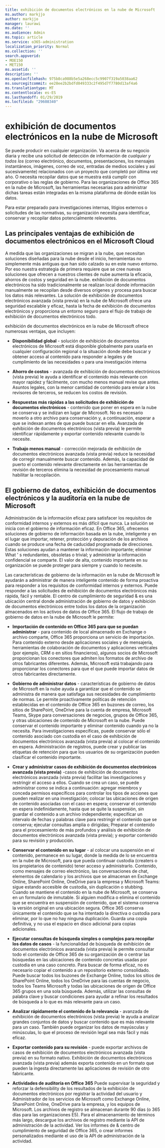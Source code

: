 ```yaml
---
title: exhibición de documentos electrónicos en la nube de Microsoft
ms.author: markjjo
author: markjjo
manager: laurawi
ms.date: ''
ms.audience: Admin
ms.topic: article
ms.service: o365-administration
localization_priority: Normal
ms.collection: ''
search.appverid:
- MOE150
- MET150
ms.assetid: ''
description: ''
ms.openlocfilehash: 975b8ca988b5e5a268ecc5c9907f319a5038aa62
ms.sourcegitcommit: ee28ee2b2bdfd049333c2f495d7f7780d13af4a6
ms.translationtype: MT
ms.contentlocale: es-ES
ms.lasthandoff: 01/29/2019
ms.locfileid: "29608340"
---
```

# <a name="ediscovery-in-the-microsoft-cloud"></a>exhibición de documentos electrónicos en la nube de Microsoft

Se puede producir en cualquier organización. Va acerca de su negocio diaria y recibe una solicitud de detección de información de *cualquier y todos los* (correo electrónico, documentos, presentaciones, los mensajes instantáneos, imágenes, correo de voz, entradas de medios sociales y así sucesivamente) relacionados con un proyecto que completó por última vez año. O necesita recopilar datos que se muestra está cumplir con corporativo o las reglas de gobierno. Para las organizaciones de Office 365 en la nube de Microsoft, las herramientas necesarias para administrar dichas tareas están integradas en la misma plataforma de dónde están los datos.

Para estar preparado para investigaciones internas, litigios externos o solicitudes de las normativas, su organización necesita para identificar, conservar y recopilar datos potencialmente relevantes.


## <a name="key-benefits-of-ediscovery-in-the-microsoft-cloud"></a>Las principales ventajas de exhibición de documentos electrónicos en el Microsoft Cloud

A medida que las organizaciones se migran a la nube, que necesitan soluciones diseñadas para la nube desde el inicio, herramientas no simplemente más antiguas que han sido calzado su en este nuevo entorno. Por eso nuestra estrategia de primera requiere que se cree nuevas soluciones que ofrecen a nuestros clientes de nube aumenta la eficacia, ahorros de costos y seguridad en la nube. exhibición de documentos electrónicos ha sido tradicionalmente se realizan local donde información manualmente se recopilan desde diversos orígenes y procesa para buscar los datos más relevantes. La solución de exhibición de documentos electrónicos avanzada (vista previa) en la nube de Microsoft ofrece una seguridad escalable y eficaz, hasta la fecha de exhibición de documentos electrónicos y proporciona un entorno seguro para el flujo de trabajo de exhibición de documentos electrónicos todo.

exhibición de documentos electrónicos en la nube de Microsoft ofrece numerosas ventajas, que incluyen:

- **Disponibilidad global** - solución de exhibición de documentos electrónicos de Microsoft está disponible globalmente para usarla en cualquier configuración regional o la situación donde debe buscar y obtener acceso al contenido para responder a legales y de cumplimiento de las necesidades o para una investigación interna

- **Ahorro de costos** - avanzada de exhibición de documentos electrónicos (vista previa) le ayuda a identificar el contenido más relevante con mayor rapidez y fácilmente, con mucho menos manual revise que antes. Asuntos legales, con la menor cantidad de contenido para enviar a los revisores de terceros, se reducen los costos de revisión.

- **Respuestas más rápidas a las solicitudes de exhibición de documentos electrónicos** - contenido que poner en espera en la nube se conserva y se indizan en lugar de Microsoft. No es necesario moverlo a otro archivo para conservación y, a continuación, esperar a que se indexan antes de que puede buscar en ella. Avanzada de exhibición de documentos electrónicos (vista previa) le permite identificar rápidamente y exportar contenido relevante cuando lo necesite.

- **Trabajo menos manual** - corrección mejorada de exhibición de documentos electrónicos avanzada (vista previa) reduce la necesidad de corregir manualmente buscar contenido. Además, la capacidad de puerto el contenido relevante directamente en las herramientas de revisión de terceros elimina la necesidad de procesamiento manual habilitar la recopilación.

## <a name="data-governance-ediscovery-and-audting-in-the-microsoft-cloud"></a>El gobierno de datos, exhibición de documentos electrónicos y la auditoría en la nube de Microsoft

Administración de la información eficaz para satisfacer los requisitos de conformidad internos y externos es más difícil que nunca. La solución se inicia con el gobierno de información eficaz. En Office 365, ofrecemos soluciones de gobierno de información basada en la nube, inteligente y en el lugar que importar, retener, protección y depuración de los archivos cuando se produce una fecha de caducidad programada de direcciones. Estas soluciones ayudan a mantener la información importante; eliminar What ' s redundantes, obsoletas o trivial; y administrar la información confidencial se comparte. El valor de alta, contenido importante en su organización se puede proteger para siempre y cuando lo necesite.

Las características de gobierno de la información en la nube de Microsoft le ayudarán a administrar de manera inteligente contenido de forma proactiva para responder a los requisitos de conformidad internos y externos. Puede responder a las solicitudes de exhibición de documentos electrónicos más rápida, fácil y rentable. El centro de cumplimiento de seguridad & es una ubicación central donde administración de gobierno de datos y exhibición de documentos electrónicos entre todos los datos de la organización almacenados en los activos de datos de Office 365. El flujo de trabajo de gobierno de datos en la nube de Microsoft le permite:

- **Importación de contenido en Office 365 para que se puedan administrar** - para contenido de local almacenado en Exchange o archivo comparte, Office 365 proporciona un servicio de importación. Para contenido externo desde aplicaciones sociales y de mensajería, herramientas de colaboración de documentos y aplicaciones verticales (por ejemplo, CRM o en sitios financieros), algunos socios de Microsoft proporcionan los conectores que admiten los formatos de archivo de otros fabricantes diferentes. Además, Microsoft está trabajando para proporcionar los conectores para que el que puede importar datos de otros fabricantes directamente.

- **Gobierno de administrar datos** - características de gobierno de datos de Microsoft en la nube ayuda a garantizar que el contenido se administra de manera que satisfaga sus necesidades de cumplimiento de normas. Le permite proactivamente políticas de retención establecidas en el contenido de Office 365 en buzones de correo, los sitios de SharePoint, OneDrive para la cuenta de empresa, Microsoft Teams, Skype para conversaciones de negocios, grupos de Office 365, y otras ubicaciones de contenido de Microsoft en la nube. Puede conservar el contenido importante y eliminar contenido cuando ya no la necesita. Para investigaciones específicas, puede conservar sólo el contenido asociado con custodia en el caso de exhibición de documentos electrónicos avanzada (vista previa) al colocar el contenido en espera. Administración de registros, puede crear y publicar las etiquetas de retención para que los usuarios de su organización pueden clasificar el contenido importante.
 
- **Crear y administrar casos de exhibición de documentos electrónicos avanzada (vista previa)** -casos de exhibición de documentos electrónicos avanzada (vista previa) facilitar las investigaciones y restringir el acceso a ellos. Cuando se crea un caso, se puede administrar como se indica a continuación: agregar miembros y conceda permisos específicos para controlar los tipos de acciones que pueden realizar en una investigación; colocar las ubicaciones de origen de contenido asociadas con el caso en espera; conservar el contenido en espera indefinidamente, hasta que se quite la suspensión, sin guardar el contenido a un archivo independiente; especificar un intervalo de fechas y palabras clave para restringir el contenido que se conserva; ejecutar consultas amplia o dirigidas; Preparar el contenido para el procesamiento de más profundos y análisis de exhibición de documentos electrónicos avanzada (vista previa); y exportar contenido para su revisión y producción.

- **Conservar el contenido en su lugar** - al colocar una suspensión en el contenido, permanece en su lugar, donde la medida de lo se encuentra en la nube de Microsoft, para que pueda continuar custodia (creaters o los propietarios de contenido) tener acceso y administrarlo. Contenido, como mensajes de correo electrónico, las conversaciones de chat, elementos de calendario y los archivos que se almacenan en Exchange Online, SharePoint Online, OneDrive para la empresa y Microsoft Teams: sigue estando accesible de custodia, sin duplicación o stubbing. Cuando se mantiene el contenido en la nube de Microsoft, se conserva en un formulario de inmutable. Si alguien modifica o elimina el contenido que se encuentra en suspensión de contenido, que el sistema conserva la versión original en una ubicación segura. Office 365 conserva únicamente el contenido que se ha intentado la directiva o custodia para eliminar, por lo que no hay ninguna duplicación. Guarda una copia definitiva, y no usa el espacio en disco adicional para copias adicionales. 

- **Ejecutar consultas de búsqueda simples o complejos para recopilar los datos de casos** - la funcionalidad de búsqueda de exhibición de documentos electrónicos avanzada (vista previa) le permite consultar todo el contenido de Office 365 de su organización de o centrar las búsquedas en las ubicaciones de contenido concretas usadas por custodia en una caso concreto. Para buscar de forma eficaz, no es necesario copiar el contenido a un repositorio externo consolidado. Puede buscar todos los buzones de Exchange Online, todos los sitios de SharePoint Online, todos los OneDrive para las cuentas de negocio, todos los Teams Microsoft y todas las ubicaciones de origen de Office 365 grupos en una sola búsqueda. Además, utilizar las consultas de palabra clave y buscar condiciones para ayudar a refinar los resultados de búsqueda a lo que es más relevante para un caso.

- **Analizar rápidamente el contenido de la relevancia** - avanzada de exhibición de documentos electrónicos (vista previa) le ayuda a analizar grandes conjuntos de datos y buscar contenido que es más relevante para un caso. También puede organizar los datos de mayúsculas y minúsculas, lo que el proceso de revisión legal sea más fácil y más eficaz.

- **Exportar contenido para su revisión** - puede exportar archivos de casos de exhibición de documentos electrónicos avanzada (vista previa) en su formato nativo. Exhibición de documentos electrónicos avanzada (vista previa) además exporta contenido en un formato que pueden la ingesta directamente las aplicaciones de revisión de otro fabricante.
    
- **Actividades de auditoría en Office 365** Puede supervisar la seguridad y reforzar la defensibility de los resultados de la exhibición de documentos electrónicos por registrar la actividad del usuario y Administrador de los servicios de Microsoft como Exchange Online, SharePoint Online, OneDrive para la empresa, y los equipos de Microsoft. Los archivos de registro se almacenan durante 90 días (o 365 días para las organizaciones E5). Para el almacenamiento de términos más largo, descargue los archivos de registro mediante la API de administración de la actividad. Ver los informes de & centro de cumplimiento de seguridad de Office 365, o crear informes personalizados mediante el uso de la API de administración de la actividad.
